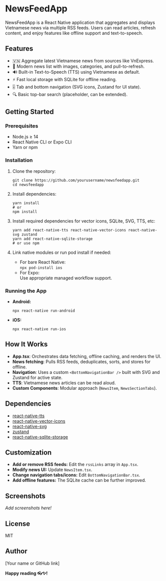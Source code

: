 # NewsFeedApp

NewsFeedApp is a React Native application that aggregates and displays Vietnamese news via multiple RSS feeds. Users can read articles, refresh content, and enjoy features like offline support and text-to-speech.

## Features

- 🇻🇳 Aggregate latest Vietnamese news from sources like VnExpress.
- 📰 Modern news list with images, categories, and pull-to-refresh.
- 🔊 Built-in Text-to-Speech (TTS) using Vietnamese as default.
- ⚡️ Fast local storage with SQLite for offline reading.
- 🎚 Tab and bottom navigation (SVG icons, Zustand for UI state).
- 🔍 Basic top-bar search (placeholder, can be extended).

## Getting Started

### Prerequisites

- Node.js ≥ 14
- React Native CLI or Expo CLI
- Yarn or npm

### Installation

1. Clone the repository:
    ```
    git clone https://github.com/yourusername/newsfeedapp.git
    cd newsfeedapp
    ```

2. Install dependencies:
    ```
    yarn install
    # or
    npm install
    ```

3. Install required dependencies for vector icons, SQLite, SVG, TTS, etc:
    ```
    yarn add react-native-tts react-native-vector-icons react-native-svg zustand
    yarn add react-native-sqlite-storage
    # or use npm
    ```

4. Link native modules or run pod install if needed:
    - For bare React Native:  
      `npx pod-install ios`
    - For Expo:  
      Use appropriate managed workflow support.

### Running the App

- **Android:**
    ```
    npx react-native run-android
    ```
- **iOS:**
    ```
    npx react-native run-ios
    ```

## How It Works

- **App.tsx**: Orchestrates data fetching, offline caching, and renders the UI.
- **News fetching**: Pulls RSS feeds, deduplicates, sorts, and stores for offline.
- **Navigation**: Uses a custom `<BottomNavigationBar />` built with SVG and Zustand for active state.
- **TTS**: Vietnamese news articles can be read aloud.
- **Custom Components**: Modular approach (`NewsItem`, `NewsSectionTabs`).

## Dependencies

- [react-native-tts](https://github.com/ak1394/react-native-tts)
- [react-native-vector-icons](https://github.com/oblador/react-native-vector-icons)
- [react-native-svg](https://github.com/software-mansion/react-native-svg)
- [zustand](https://github.com/pmndrs/zustand)
- [react-native-sqlite-storage](https://github.com/andpor/react-native-sqlite-storage)

## Customization

- **Add or remove RSS feeds:** Edit the `rssLinks` array in `App.tsx`.
- **Modify news UI:** Update `NewsItem.tsx`.
- **Change navigation tabs/icons:** Edit `BottomNavigationBar.tsx`.
- **Add offline features:** The SQLite cache can be further improved.

## Screenshots

*Add screenshots here!*

## License

MIT

## Author

[Your name or GitHub link]

**Happy reading 👓✨!**
